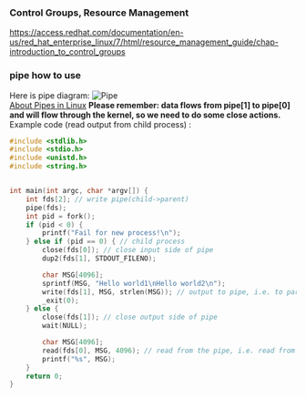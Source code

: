 ### Control Groups, Resource Management
https://access.redhat.com/documentation/en-us/red_hat_enterprise_linux/7/html/resource_management_guide/chap-introduction_to_control_groups 

### pipe how to use
Here is pipe diagram:
![Pipe](http://tldp.org/LDP/lpg/img4.gif "Pipe")    
[About Pipes in Linux](http://tldp.org/LDP/lpg/node10.html#SECTION00721000000000000000)
**Please remember: data flows from pipe[1] to pipe[0] and will flow through the kernel, so we need to do some close actions.**    
Example code (read output from child process) :     
```c
#include <stdlib.h>
#include <stdio.h>
#include <unistd.h>
#include <string.h>


int main(int argc, char *argv[]) {
    int fds[2]; // write pipe(child->parent)
    pipe(fds);
    int pid = fork();
    if (pid < 0) {
        printf("Fail for new process!\n");
    } else if (pid == 0) { // child process
        close(fds[0]); // close input side of pipe
        dup2(fds[1], STDOUT_FILENO);

        char MSG[4096];
        sprintf(MSG, "Hello world1\nHello world2\n");
        write(fds[1], MSG, strlen(MSG)); // output to pipe, i.e. to parent process's pipe
        _exit(0);
    } else {
        close(fds[1]); // close output side of pipe
        wait(NULL);

        char MSG[4096];
        read(fds[0], MSG, 4096); // read from the pipe, i.e. read from child process's output
        printf("%s", MSG);
    }
    return 0;
}
```
